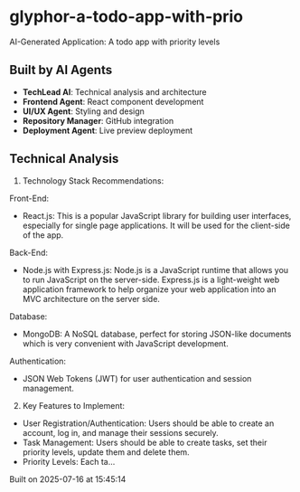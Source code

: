# glyphor-a-todo-app-with-prio

AI-Generated Application: A todo app with priority levels

## Built by AI Agents
- **TechLead AI**: Technical analysis and architecture
- **Frontend Agent**: React component development
- **UI/UX Agent**: Styling and design
- **Repository Manager**: GitHub integration
- **Deployment Agent**: Live preview deployment

## Technical Analysis
1. Technology Stack Recommendations:

Front-End: 
- React.js: This is a popular JavaScript library for building user interfaces, especially for single page applications. It will be used for the client-side of the app. 

Back-End:
- Node.js with Express.js: Node.js is a JavaScript runtime that allows you to run JavaScript on the server-side. Express.js is a light-weight web application framework to help organize your web application into an MVC architecture on the server side. 

Database:
- MongoDB: A NoSQL database, perfect for storing JSON-like documents which is very convenient with JavaScript development. 

Authentication:
- JSON Web Tokens (JWT) for user authentication and session management.

2. Key Features to Implement:

- User Registration/Authentication: Users should be able to create an account, log in, and manage their sessions securely.
- Task Management: Users should be able to create tasks, set their priority levels, update them and delete them.
- Priority Levels: Each ta...

Built on 2025-07-16 at 15:45:14
